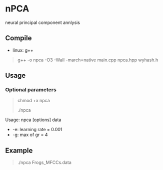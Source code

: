 # nPCA
neural principal component annlysis
## Compile
- linux: g++
> g++ -o npca -O3 -Wall -march=native main.cpp npca.hpp wyhash.h
## Usage
### Optional parameters
> chmod +x npca
> 
> ./npca

Usage: npca [options] data
- -e: learning rate = 0.001
- -g: max of gr = 4
## Example
> ./npca Frogs_MFCCs.data
